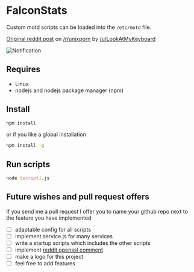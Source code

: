 # FalconStats

Custom motd scripts can be loaded into the ```/etc/motd``` file.

[Original reddit post](https://www.reddit.com/r/unixporn/comments/8gwcti/motd_ubuntu_server_1804_lts_my_motd_scripts_for/)
on [/r/unixporn](https://www.reddit.com/r/unixporn) by
[/u/LookAtMyKeyboard](https://www.reddit.com/user/LookAtMyKeyboard)

![Notification](https://i.imgur.com/XMSekjG.png)

## Requires

- Linux
- nodejs and nodejs package manager (npm)

## Install

```sh
npm install
```

or if you like a global installation

```sh
npm install -g
```

## Run scripts

```sh
node [script].js
```

## Future wishes and pull request offers

If you send me a pull request I offer you to name your github repo next to the feature you have implemented

- [ ] adaptable config for all scripts
- [ ] implement service.js for many services
- [ ] write a startup scripts which includes the other scripts
- [ ] implement [reddit openssl comment](https://www.reddit.com/r/unixporn/comments/8gwcti/motd_ubuntu_server_1804_lts_my_motd_scripts_for/dyfbi0k/)
- [ ] make a logo for this project
- [ ] feel free to add features
